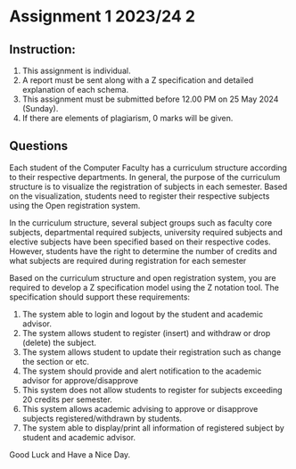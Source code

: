 # Assignment 1 2023/24 2

## Instruction: 
1. This assignment is individual. 
2. A report must be sent along with a Z specification and detailed explanation of each schema. 
3. This assignment must be submitted before 12.00 PM on 25 May 2024 (Sunday). 
4. If there are elements of plagiarism, 0 marks will be given. 

## Questions
Each  student  of  the  Computer  Faculty  has  a  curriculum  structure  according  to  their respective  departments.  In  general,  the  purpose  of  the  curriculum  structure  is  to  visualize  the registration  of  subjects  in  each  semester.  Based  on  the  visualization,  students  need  to  register their respective subjects using the Open registration system.

In the curriculum structure, several subject groups such as faculty core subjects, departmental  required  subjects,  university  required  subjects  and  elective  subjects  have  been specified  based  on  their  respective  codes.  However,  students  have  the  right  to  determine  the number of credits and what subjects are required during registration for each semester

Based on the curriculum structure and open registration system, you are required to develop a Z specification model using the Z notation tool. The specification should support these requirements:

1.  The system able to login and logout by the student and academic advisor.
2.  The system allows student to register (insert) and withdraw or drop (delete) the subject.
3.  The system allows student to update their registration such as change the section or etc.
4.  The system should provide and alert notification to the academic advisor for approve/disapprove
5.  This system does not allow students to register for subjects exceeding 20 credits per semester.
6.  This system allows academic advising to approve or disapprove subjects registered/withdrawn by students.
7.  The system able to display/print all information of registered subject by student and academic advisor.

Good Luck and Have a Nice Day.